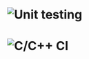 # ![Unit testing](https://github.com/99002471/CI2/workflows/Unit%20testing/badge.svg)
# ![C/C++ CI](https://github.com/99002471/CI2/workflows/C/C++%20CI/badge.svg)
